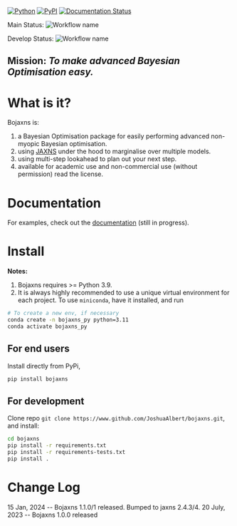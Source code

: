 [![Python](https://img.shields.io/pypi/pyversions/bojaxns.svg)](https://badge.fury.io/py/bojaxns)
[![PyPI](https://badge.fury.io/py/bojaxns.svg)](https://badge.fury.io/py/bojaxns)
[![Documentation Status](https://readthedocs.org/projects/bojaxns/badge/?version=latest)](https://bojaxns.readthedocs.io/en/latest/?badge=latest)

Main
Status: ![Workflow name](https://github.com/JoshuaAlbert/bojaxns/actions/workflows/unittests.yml/badge.svg?branch=main)

Develop
Status: ![Workflow name](https://github.com/JoshuaAlbert/bojaxns/actions/workflows/unittests.yml/badge.svg?branch=develop)

## Mission: _To make advanced Bayesian Optimisation easy._

# What is it?

Bojaxns is:

1) a Bayesian Optimisation package for easily performing advanced non-myopic Bayesian optimisation.
2) using [JAXNS](https://github.com/JoshuaAlbert/jaxns) under the hood to marginalise over multiple models.
3) using multi-step lookahead to plan out your next step.
4) available for academic use and non-commercial use (without permission) read the license.

# Documentation

For examples, check out the [documentation](https://bojax.readthedocs.io/) (still in progress).

# Install

**Notes:**

1. Bojaxns requires >= Python 3.9.
2. It is always highly recommended to use a unique virtual environment for each project.
   To use `miniconda`, have it installed, and run

```bash
# To create a new env, if necessary
conda create -n bojaxns_py python=3.11
conda activate bojaxns_py
```

## For end users

Install directly from PyPi,

```bash
pip install bojaxns
```

## For development

Clone repo `git clone https://www.github.com/JoshuaAlbert/bojaxns.git`, and install:

```bash
cd bojaxns
pip install -r requirements.txt
pip install -r requirements-tests.txt
pip install .
```

# Change Log

15 Jan, 2024 -- Bojaxns 1.1.0/1 released. Bumped to jaxns 2.4.3/4.
20 July, 2023 -- Bojaxns 1.0.0 released
